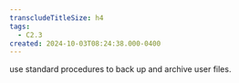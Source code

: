 ```yaml
---
transcludeTitleSize: h4
tags:
  - C2.3
created: 2024-10-03T08:24:38.000-0400
---
```

use standard procedures to back up and archive user files.